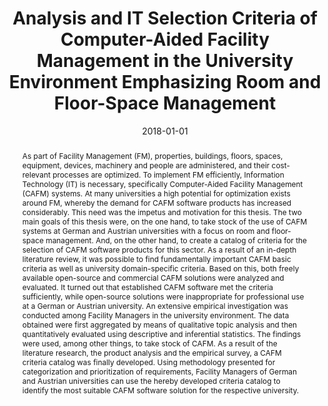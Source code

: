 ---
abstract: As part of Facility Management (FM), properties, buildings, floors, spaces,
  equipment, devices, machinery and people are administered, and their cost-relevant
  processes are optimized. To implement FM efficiently, Information Technology (IT)
  is necessary, specifically Computer-Aided Facility Management (CAFM) systems. At
  many universities a high potential for optimization exists around FM, whereby the
  demand for CAFM software products has increased considerably. This need was the
  impetus and motivation for this thesis. The two main goals of this thesis were,
  on the one hand, to take stock of the use of CAFM systems at German and Austrian
  universities with a focus on room and floor-space management. And, on the other
  hand, to create a catalog of criteria for the selection of CAFM software products
  for this sector. As a result of an in-depth literature review, it was possible to
  find fundamentally important CAFM basic criteria as well as university domain-specific
  criteria. Based on this, both freely available open-source and commercial CAFM solutions
  were analyzed and evaluated. It turned out that established CAFM software met the
  criteria sufficiently, while open-source solutions were inappropriate for professional
  use at a German or Austrian university. An extensive empirical investigation was
  conducted among Facility Managers in the university environment. The data obtained
  were first aggregated by means of qualitative topic analysis and then quantitatively
  evaluated using descriptive and inferential statistics. The findings were used,
  among other things, to take stock of CAFM. As a result of the literature research,
  the product analysis and the empirical survey, a CAFM criteria catalog was finally
  developed. Using methodology presented for categorization and prioritization of
  requirements, Facility Managers of German and Austrian universities can use the
  hereby developed criteria catalog to identify the most suitable CAFM software solution
  for the respective university.
authors:
- Stephan Minkowitsch
date: '2018-01-01'
featured: false
publication_types:
- '7'
publishDate: '2018-01-01'
title: Analysis and IT Selection Criteria of Computer-Aided Facility Management in
  the University Environment Emphasizing Room and Floor-Space Management
url_pdf: ''
---